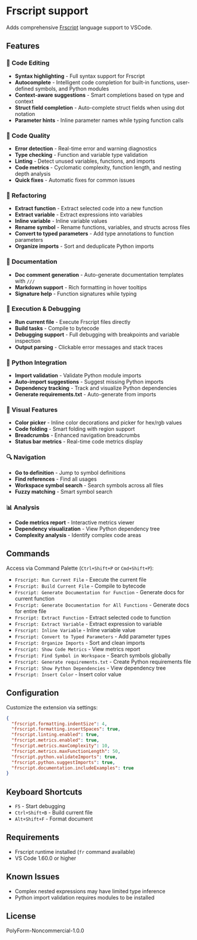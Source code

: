 
# Frscript support

Adds comprehensive [Frscript](https://github.com/Omena0/fr) language support to VSCode.

## Features

### 🎨 **Code Editing**
- **Syntax highlighting** - Full syntax support for Frscript
- **Autocomplete** - Intelligent code completion for built-in functions, user-defined symbols, and Python modules
- **Context-aware suggestions** - Smart completions based on type and context
- **Struct field completion** - Auto-complete struct fields when using dot notation
- **Parameter hints** - Inline parameter names while typing function calls

### 🔧 **Code Quality**
- **Error detection** - Real-time error and warning diagnostics
- **Type checking** - Function and variable type validation
- **Linting** - Detect unused variables, functions, and imports
- **Code metrics** - Cyclomatic complexity, function length, and nesting depth analysis
- **Quick fixes** - Automatic fixes for common issues

### 🔨 **Refactoring**
- **Extract function** - Extract selected code into a new function
- **Extract variable** - Extract expressions into variables
- **Inline variable** - Inline variable values
- **Rename symbol** - Rename functions, variables, and structs across files
- **Convert to typed parameters** - Add type annotations to function parameters
- **Organize imports** - Sort and deduplicate Python imports

### 📝 **Documentation**
- **Doc comment generation** - Auto-generate documentation templates with `///`
- **Markdown support** - Rich formatting in hover tooltips
- **Signature help** - Function signatures while typing

### 🚀 **Execution & Debugging**
- **Run current file** - Execute Frscript files directly
- **Build tasks** - Compile to bytecode
- **Debugging support** - Full debugging with breakpoints and variable inspection
- **Output parsing** - Clickable error messages and stack traces

### 🐍 **Python Integration**
- **Import validation** - Validate Python module imports
- **Auto-import suggestions** - Suggest missing Python imports
- **Dependency tracking** - Track and visualize Python dependencies
- **Generate requirements.txt** - Auto-generate from imports

### 🎨 **Visual Features**
- **Color picker** - Inline color decorations and picker for hex/rgb values
- **Code folding** - Smart folding with region support
- **Breadcrumbs** - Enhanced navigation breadcrumbs
- **Status bar metrics** - Real-time code metrics display

### 🔍 **Navigation**
- **Go to definition** - Jump to symbol definitions
- **Find references** - Find all usages
- **Workspace symbol search** - Search symbols across all files
- **Fuzzy matching** - Smart symbol search

### 📊 **Analysis**
- **Code metrics report** - Interactive metrics viewer
- **Dependency visualization** - View Python dependency tree
- **Complexity analysis** - Identify complex code areas

## Commands

Access via Command Palette (`Ctrl+Shift+P` or `Cmd+Shift+P`):

- `Frscript: Run Current File` - Execute the current file
- `Frscript: Build Current File` - Compile to bytecode
- `Frscript: Generate Documentation for Function` - Generate docs for current function
- `Frscript: Generate Documentation for All Functions` - Generate docs for entire file
- `Frscript: Extract Function` - Extract selected code to function
- `Frscript: Extract Variable` - Extract expression to variable
- `Frscript: Inline Variable` - Inline variable value
- `Frscript: Convert to Typed Parameters` - Add parameter types
- `Frscript: Organize Imports` - Sort and clean imports
- `Frscript: Show Code Metrics` - View metrics report
- `Frscript: Find Symbol in Workspace` - Search symbols globally
- `Frscript: Generate requirements.txt` - Create Python requirements file
- `Frscript: Show Python Dependencies` - View dependency tree
- `Frscript: Insert Color` - Insert color value

## Configuration

Customize the extension via settings:

```json
{
  "frscript.formatting.indentSize": 4,
  "frscript.formatting.insertSpaces": true,
  "frscript.linting.enabled": true,
  "frscript.metrics.enabled": true,
  "frscript.metrics.maxComplexity": 10,
  "frscript.metrics.maxFunctionLength": 50,
  "frscript.python.validateImports": true,
  "frscript.python.suggestImports": true,
  "frscript.documentation.includeExamples": true
}
```

## Keyboard Shortcuts

- `F5` - Start debugging
- `Ctrl+Shift+B` - Build current file
- `Alt+Shift+F` - Format document

## Requirements

- Frscript runtime installed (`fr` command available)
- VS Code 1.60.0 or higher

## Known Issues

- Complex nested expressions may have limited type inference
- Python import validation requires modules to be installed

## License

PolyForm-Noncommercial-1.0.0
